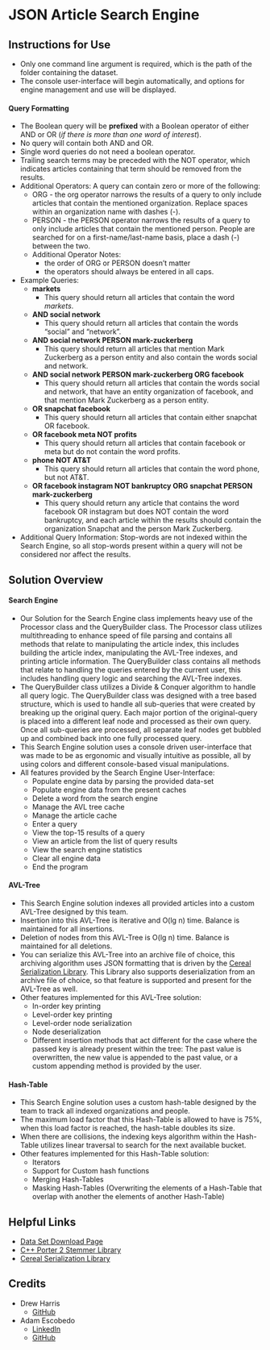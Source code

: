 # JSON Article Search Engine

## Instructions for Use

- Only one command line argument is required, which is the path of the folder containing the dataset. 
- The console user-interface will begin automatically, and options for engine management and use will be displayed.

#### Query Formatting

- The Boolean query will be **prefixed** with a Boolean operator of either AND or OR (*if there is more than one word of interest*).
- No query will contain both AND and OR.
- Single word queries do not need a boolean operator.
- Trailing search terms may be preceded with the NOT operator, which indicates articles containing that term should be removed from the results.
- Additional Operators: A query can contain zero or more of the following:
  - ORG <some organization name> - the org operator narrows the results of a query to only include articles that contain the mentioned organization. Replace spaces within an organization name with dashes (-).
  - PERSON <some person name> - the PERSON operator narrows the results of a query to only include articles that contain the mentioned person. People are searched for on a first-name/last-name basis, place a dash (-) between the two.
  - Additional Operator Notes:
    - the order of ORG or PERSON doesn’t matter
    - the operators should always be entered in all caps.
- Example Queries:
  - **markets**
    - This query should return all articles that contain the word *markets*.
  - **AND social network**
    - This query should return all articles that contain the words “social” and “network”.
  - **AND social network PERSON mark-zuckerberg**
    - This query should return all articles that mention Mark Zuckerberg as a person entity and also contain the words social and network.
  - **AND social network PERSON mark-zuckerberg ORG facebook**
    - This query should return all articles that contain the words social and network, that have an entity organization of facebook, and that mention Mark Zuckerberg as a person entity.
  - **OR snapchat facebook**
    - This query should return all articles that contain either snapchat OR facebook.
  - **OR facebook meta NOT profits**
    - This query should return all articles that contain facebook or meta but do not contain the word profits.
  - **phone NOT AT&T**
    - This query should return all articles that contain the word phone, but not AT&T.
  - **OR facebook instagram NOT bankruptcy ORG snapchat PERSON mark-zuckerberg**
    - This query should return any article that contains the word facebook OR instagram but does NOT contain the word bankruptcy, and each article within the results should contain the organization Snapchat and the person Mark Zuckerberg.
- Additional Query Information: Stop-words are not indexed within the Search Engine, so all stop-words present within a query will not be considered nor affect the results.

## Solution Overview

#### Search Engine

- Our Solution for the Search Engine class implements heavy use of the Processor class and the QueryBuilder class. The Processor class utilizes multithreading to enhance speed of file parsing and contains all methods that relate to manipulating the article index, this includes building the article index, manipulating the AVL-Tree indexes, and printing article information. The QueryBuilder class contains all methods that relate to handling the queries entered by the current user, this includes handling query logic and searching the AVL-Tree indexes.
- The QueryBuilder class utilizes a Divide & Conquer algorithm to handle all query logic. The QueryBuilder class was designed with a tree based structure, which is used to handle all sub-queries that were created by breaking up the original query. Each major portion of the original-query is placed into a different leaf node and processed as their own query. Once all sub-queries are processed, all separate leaf nodes get bubbled up and combined back into one fully processed query.
- This Search Engine solution uses a console driven user-interface that was made to be as ergonomic and visually intuitive as possible, all by using colors and different console-based visual manipulations.
- All features provided by the Search Engine User-Interface:
  - Populate engine data by parsing the provided data-set
  - Populate engine data from the present caches
  - Delete a word from the search engine
  - Manage the AVL tree cache
  - Manage the article cache
  - Enter a query
  - View the top-15 results of a query
  - View an article from the list of query results
  - View the search engine statistics
  - Clear all engine data
  - End the program

#### AVL-Tree

- This Search Engine solution indexes all provided articles into a custom AVL-Tree designed by this team.
- Insertion into this AVL-Tree is iterative and O(lg n) time. Balance is maintained for all insertions.
- Deletion of nodes from this AVL-Tree is O(lg n) time. Balance is maintained for all deletions.
- You can serialize this AVL-Tree into an archive file of choice, this archiving algorithm uses JSON formatting that is driven by the [Cereal Serialization Library](https://uscilab.github.io/cereal/). This Library also supports deserialization from an archive file  of choice, so that feature is supported and present for the AVL-Tree as well.
- Other features implemented for this AVL-Tree solution:
  - In-order key printing
  - Level-order key printing
  - Level-order node serialization
  - Node deserialization
  - Different insertion methods that act different for the case where the passed key is already present within the tree: The past value is overwritten, the new value is appended to the past value, or a custom appending method is provided by the user.

#### Hash-Table

- This Search Engine solution uses a custom hash-table designed by the team to track all indexed organizations and people.
- The maximum load factor that this Hash-Table is allowed to have is 75%, when this load factor is reached, the hash-table doubles its size.
- When there are collisions, the indexing keys algorithm within the Hash-Table utilizes linear traversal to search for the next available bucket.
- Other features implemented for this Hash-Table solution:
  - Iterators
  - Support for Custom hash functions
  - Merging Hash-Tables
  - Masking Hash-Tables (Overwriting the elements of a Hash-Table that overlap with another the elements of another Hash-Table)

## Helpful Links

- [Data Set Download Page](https://www.kaggle.com/datasets/jeet2016/us-financial-news-articles)
- [C++ Porter 2 Stemmer Library](https://github.com/smassung/porter2_stemmer)
- [Cereal Serialization Library](https://uscilab.github.io/cereal/)

## Credits

- Drew Harris
  - [GitHub](https://github.com/drew-harris)
- Adam Escobedo
  - [LinkedIn](https://www.linkedin.com/in/adamescobedo/)
  - [GitHub](https://github.com/adamcesco)
